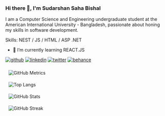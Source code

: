### Hi there 👋, I'm Sudarshan Saha Bishal
I am a Computer Science and Engineering undergraduate student at the American International University - Bangladesh, passionate about honing my skills in software development.

Skills: NEST / JS / HTML / ASP .NET

- 🌱 I’m currently learning REACT.JS 

[<img src='https://img.shields.io/badge/GitHub-%23121011.svg?&style=for-the-badge&logo=GitHub&logoColor=white' alt='github'>](https://github.com/b1sh4l)  [<img src='https://img.shields.io/badge/LinkedIn-%230077B5.svg?&style=for-the-badge&logo=LinkedIn&logoColor=white' alt='linkedin'>](https://www.linkedin.com/in/https://www.linkedin.com/in/sudarshan-saha-bishal-476158ba//)  [<img src='https://img.shields.io/badge/Twitter-%231DA1F2.svg?&style=for-the-badge&logo=Twitter&logoColor=white' alt='twitter'>](https://twitter.com/shre3man)  [<img src='https://img.shields.io/badge/Behance-%231877F2.svg?&style=for-the-badge&logo=Behance&logoColor=white' alt='behance'>](https://www.behance.net/sudarshansa4ce)  


<div style="display: flex; flex-wrap: wrap; justify-content: space-between;">
    <div style="flex: 1; min-width: 300px; margin: 10px;">
        <img src="https://metrics.lecoq.io/b1sh4l" alt="GitHub Metrics" />
    </div>
    <div style="flex: 1; min-width: 300px; margin: 10px;">
        <img src="https://github-readme-stats.vercel.app/api/top-langs/?username=b1sh4l&layout=compact&theme=dark" alt="Top Langs" />
    </div>
    <div style="flex: 1; min-width: 300px; margin: 10px;">
        <img src="https://github-readme-stats.vercel.app/api?username=b1sh4l&show_icons=true&theme=dark" alt="GitHub Stats" />
    </div>
    <div style="flex: 1; min-width: 300px; margin: 10px;">
        <img src="https://streak-stats.demolab.com/?user=b1sh4l&theme=dark" alt="GitHub Streak" />
    </div>
    
</div>



